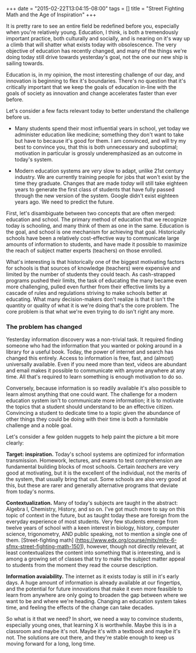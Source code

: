 +++
date = "2015-02-22T13:04:15-08:00"
tags = []
title = "Street Fighting Math and the Age of Inspiration"
+++

It is pretty rare to see an entire field be redefined before you, especially when you're relatively young. Education, I think, is both a tremendously important practice, both culturally and socially, and is nearing on it's way up a climb that will shatter what exists today with obsolescence. The very objective of education has 
recently changed, and many of the things we're doing today still drive towards yesterday's goal, not the one our new ship is sailing towards.

Education is, in my opinion, the most interesting challenge of our day, and innovation is beginning to flex it's boundaries. There's no question that it's critically important that we keep the goals of education in-line with the goals of society as innovation and change accelerates faster than ever before.

Let's consider a few facts relevant today to better understand the challenge before us.

* Many students spend their most influential years in school, yet today we administer education like medicine; something they don't want to take but have to because it's good for them. I am convinced, and will try my best to convince you, that this is both unnecessary and suboptimal; motivation in particular is grossly underemphasized as an outcome in today's system. 

* Modern education systems are _very_ slow to adapt, unlike 21st century industry. We are currently training people for jobs that won't exist by the time they graduate. Changes that are made _today_ will still take eighteen years to generate the first class of students that have fully passed through the new version of the system. Google didn't exist eighteen years ago. We need to predict the future.

First, let's disambiguate between two concepts that are often merged: education and school. The primary method of education that we recognize today is schooling, and many think of them as one in the same. Education is the goal, and school is one mechanism for achieving that goal. Historically schools have been a relatively cost-effective way to communicate large amounts of information to students, and have made it possible to maximize the reach of subject matter experts (teachers) on those  enrolled. 

What's interesting is that historically one of the biggest motivating factors for schools is that sources of knowledge (teachers) were expensive and limited by the number of students they could teach. As cash-strapped programs pushed their limits, the task of educating the many became even more challenging, pulled even further from their effective limits by a cascade of rules and regulations striving to make schools better at educating. What many decision-makers don't realize is that it isn't the quantity or quality of what it is we're doing that's the core problem. The core  problem is that what we're even trying to do isn't right any more.

### The problem has changed
Yesterday information discovery was a non-trivial task. It required finding someone who had the information that you wanted or poking around in a library for a 
useful book. Today, the power of internet and search has changed this entirely. Access to information is free, fast, and (almost) universally available. Even if you need more than text, videos are abundant and email makes it possible to communicate with anyone anywhere at any time. All that's required to learn something is enough motivation to do so.

Conversely, because information is so readily available it's also possible to learn almost anything that one could want. The challenge for a modern education system isn't to communicate more information; it is to motivate the topics that a student should understand to be an effective citizen. Convincing a student to dedicate time to a topic given the abundance of other things they could be doing with their time is both a formitable challenge and a noble goal.

Let's consider a few golden nuggets to help paint the picture a bit more clearly:

**Target: inspiration.** Today's school systems are optimized for information transmission. Homework, lectures, and exams to test comprehension are fundamental building blocks of most schools. Certain _teachers_ are very good at motivating, but it is the excellent of the individual, not the merits of the system, that usually bring that out. Some schools are also very good at this, but these are rarer and generally alternative programs that deviate from today's norms.

**Contextualization.** Many of today's subjects are taught in the abstract: Algebra I, Chemistry, History, and so on. I've got much more to say on this topic of context in the future, but as taught today these are foreign from the everyday experience of most students. Very few students emerge from twelve years of school with a keen interest in biology, history, computer science, trigonometry, AND public speaking, not to mention a single one of them. [Street-fighting math] (https://www.edx.org/course/mitx/mitx-6-sfmx-street-fighting-math-1501), however, though not directly relevant, at least contextualizes the content into something that is interesting, and is among a growing set of classes that try to make the subject 
matter appeal to students from the moment they read the course description.

**Information avaiability.** The internet as it exists today is still in it's early days. A huge amount of information is already available at our fingertips, and the potential for future innovations that make it even more feasible to learn from anywhere are only going to broaden the gap between where we want to be and where we're heading. Changing an education system takes time, and feeling the effects of the change can take decades.

So what is it that we need? In short, we need a way to convince students, especially young ones, that learning X is worthwhile. Maybe this is in a classroom and maybe it's not. Maybe it's with a textbook and maybe it's not. The solutions are out there, and they're stable enough to keep us moving forward for a long, long time.
